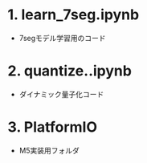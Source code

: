 # 1. learn_7seg.ipynb
- 7segモデル学習用のコード
# 2. quantize..ipynb
- ダイナミック量子化コード
# 3. PlatformIO
- M5実装用フォルダ